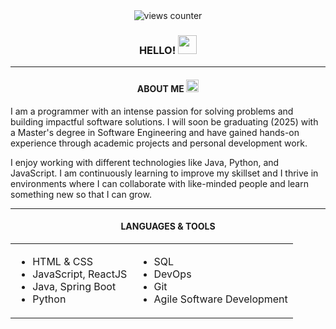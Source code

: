 
<div id="counter" align="center">
   <img src="https://komarev.com/ghpvc/?username=MelynAtieno&color=blueviolet&style=plastic&label=PROFILE+VIEWS" alt="views counter"/>
</div>

<h3 align="center">HELLO!
  <img src="https://media.giphy.com/media/hvRJCLFzcasrR4ia7z/giphy.gif" width="30px"/>
</h3>



---


  <h4 align="center"> ABOUT ME
     <img src="https://github.com/FortAwesome/Font-Awesome/blob/6.x/svgs/solid/circle-info.svg" alt="info" height="20" width="20" />
  </h4>
                     
<div align="left">
<p> I am a programmer with an intense passion for solving problems and building impactful software solutions.
  I will soon be graduating (2025) with a Master's degree in Software Engineering and have gained hands-on experience through academic projects and personal development work.
</p>
  <p>
    I enjoy working with different technologies like Java, Python, and JavaScript. I am continuously learning to improve my skillset and I thrive in environments where I can collaborate with like-minded people and learn something new so that I can grow.
  </p>
</div>

---

<div id="tools" align="center">
  <h4>LANGUAGES & TOOLS </h4>
  <table>
    <tr>
      <td align="left">
        <ul>
          <li>HTML & CSS</li>
          <li>JavaScript, ReactJS</li>
          <li>Java, Spring Boot</li>
          <li>Python</li>
        </ul>
      </td>
      <td align="left">
        <ul>
          <li>SQL</li>
          <li>DevOps</li>
          <li>Git</li>
          <li>Agile Software Development</li>
        </ul>
      </td>
    </tr>
  </table>
</div>   


 

